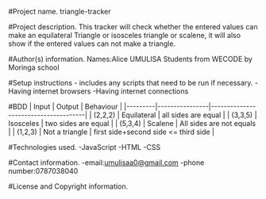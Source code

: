 
#Project name.
triangle-tracker

#Project description.
This tracker will check whether the entered values can make an equilateral Triangle or isosceles triangle or scalene, it will also show if the entered values can not make a triangle.

#Author(s) information.
Names:Alice UMULISA
Students from WECODE by Moringa school

#Setup instructions - includes any scripts that need to be run if necessary.
-Having internet browsers
-Having internet connections

#BDD
| Input   | Output         | Behaviour                            |
|---------|----------------|--------------------------------------|
| (2,2,2) | Equilateral    | all sides are equal                  |
| (3,3,5) | Isosceles      | two sides are equal                  |
| (5,3,4) | Scalene        | All sides are not equals             |
| (1,2,3) | Not a triangle | first side+second side <= third side |

#Technologies used.
-JavaScript
-HTML
-CSS

#Contact information.
-email:umulisaa0@gmail.com
-phone number:0787038040

#License and Copyright information.
